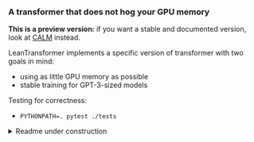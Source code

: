### A transformer that does not hog your GPU memory

__This is a preview version:__ if you want a stable and documented version, look at [CALM](https://github.com/NCAI-Research/CALM) instead.

LeanTransformer implements a specific version of transformer with two goals in mind:
- using as little GPU memory as possible 
- stable training for GPT-3-sized models

Testing for correctness:
- ```PYTHONPATH=. pytest ./tests```

<details>
<summary>Readme under construction</summary>

The core philosophy of LeanTransformer is to __use grad students instead of torch.autograd__. Automatic differentiation is
 great if you want to test ideas quickly, but less so if a single training run can cost [millions](https://lambdalabs.com/blog/demystifying-gpt-3/).

<details>
<summary>Related work: GSO</summary>

Our implementation partially replaces automatic differentiation with Grad Student Optimization (GSO) - a biologically inspired black box optimization algorithm.
Prior work (Chom et al) successfully adopted GSO for [hyperparameter tuning](https://twitter.com/carlos_ciller/status/749976860411498496)
 and [ill-posed problems](https://encyclopediaofmath.org/wiki/Ill-posed_problems).
GSO has a [strong theoretical foundation](https://phdcomics.com/comics/archive.php?comicid=1126)
and unparalleled [cost efficiency](https://phdcomics.com/comics.php?f=1338).
To the best of our knowledge we are the first work to successfully
apply **distributed fault-tolerant GSO** for optimizing the memory footprint of transformers. We summarize our findings below:
</details>

__Memory saving features:__
- __[default]__ manual memory-efficient differentiation for FFN and attention layers
- __[option]__ gradient checkpointing [(Griewank et al, ](https://dl.acm.org/doi/10.1145/347837.347846) [Chen et al, 2016)](https://arxiv.org/pdf/1604.06174.pdf)
- __[option]__ reversible layers using ClashLuke's [revlib](https://github.com/clashluke/revlib), based on [(Gomez et al, 2017, ](https://proceedings.neurips.cc/paper/2017/file/f9be311e65d81a9ad8150a60844bb94c-Paper.pdf) [Kitaev et al, 2020)](https://arxiv.org/abs/2001.04451)
- __[option]__ PixelFly block-sparse layers that significantly reduce the number of parameters [(Chen et al, 2021)](https://arxiv.org/abs/2112.00029)
- __[option]__ customizable parameter sharing [(Radford et al, 2019,](https://arxiv.org/abs/1909.11942) [Xue et al, 2021)](https://arxiv.org/abs/2107.11817)
- __[option]__ CPU-offloaded 8-bit LAMB [(Dettmers et al, 2021)](https://arxiv.org/abs/2110.02861) 
- A pinch of magic that we'll explain eventually [(hopefully)](https://quotefancy.com/quote/39802/Mikhail-Bulgakov-Yes-man-is-mortal-but-that-would-be-only-half-the-trouble-The-worst-of)

__Other features:__
- __[default]__ Pre-normalization: a more stable layer order used in [GPT2](https://d4mucfpksywv.cloudfront.net/better-language-models/language_models_are_unsupervised_multitask_learners.pdf) (as opposed to the [original transformer](https://papers.nips.cc/paper/2017/hash/3f5ee243547dee91fbd053c1c4a845aa-Abstract.html))
- __[option]__ Sandwich Norm, as proposed in [(Ding et al, 2021)](https://arxiv.org/pdf/2105.13290.pdf)
- __[option]__ Maintaining FP32 residuals in mixed precision training, learned from discussions with [Samyam](https://www.microsoft.com/en-us/research/people/samyamr/) and [Jeff](https://www.microsoft.com/en-us/research/people/jerasley/) from [DeepSpeed](https://github.com/microsoft/DeepSpeed)
- __[option]__ Rotary Position Embeddings, proposed by [Su et al](https://arxiv.org/abs/2104.09864) and [popularized by EleutherAI](https://blog.eleuther.ai/rotary-embeddings/)
- __[option]__ Gated activations (e.g. GeGLU) [(Shazeer et al, 2020)](https://arxiv.org/abs/2002.05202), based on [(Dauphin et al, 2016)](https://arxiv.org/abs/1612.08083)
- __[option]__ Sequence length warmup aka Curriculum Learning [(Li et al, 2021)](https://arxiv.org/abs/2108.06084)

__Not implemented:__
- In reversible mode, one can further save memory by computing backward in chunks:
  - a few tokens at a time for feedforward layers, since `grad(concat(mlp(x1), mlp(x2))) = concat(grad(mlp(x1)), grad(mlp(x2)))`
  - a few heads at a time for self-attention, since `grad(head1 + head2) = grad(head1) + grad(head2)`, where head1 and head2 are attention outputs *after linear projection*
- Attention could be computed in `O(sqrt(n))` memory [(Rabe et al, 2021)](https://arxiv.org/abs/2112.05682)
- No sparse or linear attention: they are great for very long sequences. However, for large models, **attention is not a bottleneck** in typical NLP and vision tasks (tested gpt-3 up to length 4096).
- Per-block grad scaling as described in [(Ramesh et al, 2021)](https://arxiv.org/pdf/2102.12092.pdf) - we rely on Sandwich Norm to maintain stability up to 96 layers (did not test more). However, it would be nice to 
  have per-block scaling to avoid the need for an extra LayerNorm.
- Something else that we missed - please find us [on discord](https://discord.gg/uGugx9zYvN).

A day will come a day when we explain all these modifications and provide instructions on how to tune them.
[But it is not this day!](https://youtu.be/3Ri0-fahanU?t=25). Until then, we'll happily answer any questions __[on our discord](https://discord.gg/uGugx9zYvN)__.

### Running the code
__[under constructuion]__ - use the instructions from CALM readme

### Acknowledgements:

- Most of the architecture and stability optimizations were learned through the [BigScience](https://bigscience.huggingface.co) research workshop
- [YSDA](https://github.com/yandexdataschool/) community helped us survive through the early messy versions of this code
- [NeuroPark](https://neuropark.co/) trained the first practical model (SahajBERT-XL, SoTA in bengali, [details here](https://arxiv.org/pdf/2106.10207.pdf))
- TODO DALLE community: at least mention the demo, maybe we end up training something even cooler
- TODO NCAI community: ask them how best to acknowledge them
- TODO Hugging Face: ask them how best to acknowledge them
- TODO Personal: stas00, samyam, jared, more? (this does not include co-authors: Tim,Lucile,Quentin,Denis,Gennady,etc; also, this does not include hivemind contributors)

</details>